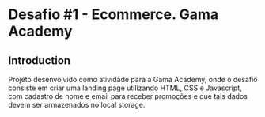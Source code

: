# Desafio #1 - Ecommerce. Gama Academy

## Introduction

Projeto desenvolvido como atividade para a Gama Academy, onde o desafio consiste em criar uma landing page utilizando HTML, CSS e Javascript, com cadastro de nome e email para receber promoções e que tais dados devem ser armazenados no local storage.
